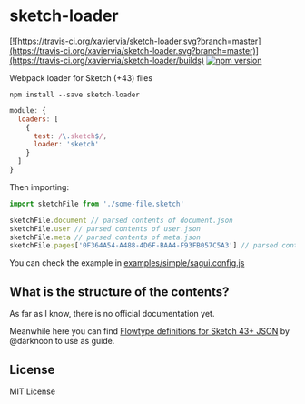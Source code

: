 # sketch-loader

[![https://travis-ci.org/xaviervia/sketch-loader.svg?branch=master](https://travis-ci.org/xaviervia/sketch-loader.svg?branch=master)](https://travis-ci.org/xaviervia/sketch-loader/builds) [![npm version](https://img.shields.io/npm/v/sketch-loader.svg?maxAge=1000)](https://www.npmjs.com/package/sketch-loader)


Webpack loader for Sketch (+43) files

```
npm install --save sketch-loader
```

```javascript
module: {
  loaders: [
    {
      test: /\.sketch$/,
      loader: 'sketch'
    }
  ]
}
```

Then importing:

```javascript
import sketchFile from './some-file.sketch'

sketchFile.document // parsed contents of document.json
sketchFile.user // parsed contents of user.json
sketchFile.meta // parsed contents of meta.json
sketchFile.pages['0F364A54-A488-4D6F-BAA4-F93FB057C5A3'] // parsed contents of pages/0F364A54-A488-4D6F-BAA4-F93FB057C5A3.json, and so on for every page file
```

You can check the example in [examples/simple/sagui.config.js](examples/simple/sagui.config.js)

## What is the structure of the contents?

As far as I know, there is no official documentation yet. 

Meanwhile here you can find [Flowtype definitions for Sketch 43+ JSON](https://github.com/darknoon/sketchapp-json-flow-types/blob/master/types.js) by @darknoon to use as guide.

## License

MIT License
